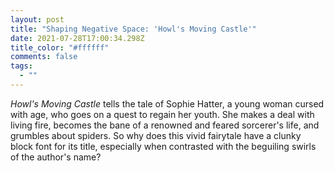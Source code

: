 ```yaml
---
layout: post
title: "Shaping Negative Space: 'Howl's Moving Castle'"
date: 2021-07-28T17:00:34.298Z
title_color: "#ffffff"
comments: false
tags:
  - ""
---
```

*Howl's Moving Castle* tells the tale of Sophie Hatter, a young woman cursed with age, who goes on a quest to regain her youth. She makes a deal with living fire, becomes the bane of a renowned and feared sorcerer's life, and grumbles about spiders. So why does this vivid fairytale have a clunky block font for its title, especially when contrasted with the beguiling swirls of the author's name?